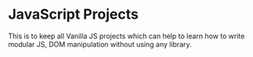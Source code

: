 # JavaScript Projects

This is to keep all Vanilla JS projects which can help to learn how to write modular JS, DOM manipulation without using any library.
